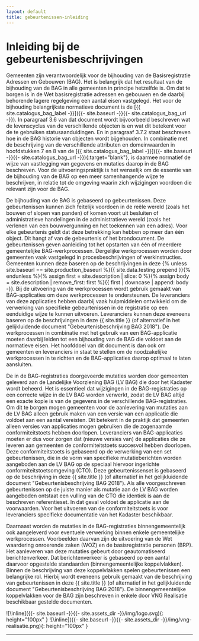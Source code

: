 ```yaml
---
layout: default
title: gebeurtenissen-inleiding
---
```


# Inleiding bij de gebeurtenisbeschrijvingen

Gemeenten zijn verantwoordelijk voor de bijhouding van de Basisregistratie Adressen en Gebouwen (BAG). Het is belangrijk dat het resultaat van de bijhouding van de BAG in alle gemeenten in principe hetzelfde is. Om dat te borgen is in de Wet basisregistratie adressen en gebouwen en de daarbij behorende lagere regelgeving een aantal eisen vastgelegd. Het voor de bijhouding belangrijkste normatieve document is de [{{ site.catalogus_bag_label -}}]({{- site.baseurl -}}{{- site.catalogus_bag_url -}}). In paragraaf 3.6 van dat document wordt bijvoorbeeld beschreven wat de levenscyclus van de verschillende objecten is en wat dit betekent voor de te gebruiken statusaanduidingen. En in paragraaf 3.7.2 staat beschreven hoe in de BAG historie van objecten wordt bijgehouden. In combinatie met de beschrijving van de verschillende attributen en domeinwaarden in hoofdstukken 7 en 8 van de [{{ site.catalogus_bag_label -}}]({{- site.baseurl -}}{{- site.catalogus_bag_url -}}){:target="blank"}, is daarmee normatief de wijze van vastlegging van gegevens en mutaties daarop in de BAG beschreven. Voor de uitvoeringspraktijk is het wenselijk om de essentie van de bijhouding van de BAG op een meer samenhangende wijze te beschrijven, in relatie tot de omgeving waarin zich wijzigingen voordoen die relevant zijn voor de BAG.

De bijhouding van de BAG is gebaseerd op gebeurtenissen. Deze gebeurtenissen kunnen zich feitelijk voordoen in de reële wereld (zoals het bouwen of slopen van panden) of komen voort uit besluiten of administratieve handelingen in de administratieve wereld (zoals het verlenen van een bouwvergunning en het toekennen van een adres). Voor elke gebeurtenis geldt dat deze betrekking kan hebben op meer dan één object. Dit hangt af van de gebeurtenis of het brondocument. De gebeurtenissen geven aanleiding tot het opstarten van één of meerdere gemeentelijke BAG-werkprocessen. Dergelijke werkprocessen worden door gemeenten vaak vastgelegd in procesbeschrijvingen of werkinstructies. Gemeenten kunnen deze baseren op de beschrijvingen in deze {% unless site.baseurl == site.production_baseurl %}{{ site.data.testing.prepend }}{% endunless %}{% assign first = site.description | slice: 0 %}{% assign body = site.description | remove_first: first %}{{ first | downcase | append: body -}}. Bij de uitvoering van de werkprocessen wordt gebruik gemaakt van BAG-applicaties om deze werkprocessen te ondersteunen. De leveranciers van deze applicaties hebben daarbij vaak hulpmiddelen ontwikkeld om de verwerking van specifieke gebeurtenissen in de registratie op een eenduidige wijze te kunnen uitvoeren. Leveranciers kunnen deze eveneens baseren op de beschrijvingen in deze {{ site.title }} (of alternatief in het gelijkluidende document "Gebeurtenisbeschrijving BAG 2018"). De werkprocessen in combinatie met het gebruik van een BAG-applicatie moeten daarbij leiden tot een bijhouding van de BAG die voldoet aan de normatieve eisen. Het hoofddoel van dit document is dan ook om gemeenten en leveranciers in staat te stellen om de noodzakelijke werkprocessen in te richten en de BAG-applicaties daarop optimaal te laten aansluiten.

De in de BAG-registraties doorgevoerde mutaties worden door gemeenten geleverd aan de Landelijke Voorziening BAG (LV BAG) die door het Kadaster wordt beheerd. Het is essentieel dat wijzigingen in de BAG-registraties op een correcte wijze in de LV BAG worden verwerkt, zodat de LV BAG altijd een exacte kopie is van de gegevens in de verschillende BAG-registraties. Om dit te borgen mogen gemeenten voor de aanlevering van mutaties aan de LV BAG alleen gebruik maken van een versie van een applicatie die voldoet aan een aantal vereisten. Dit betekent in de praktijk dat gemeenten alleen versies van applicaties mogen gebruiken die de zogenaamde conformiteitstoets hebben doorlopen. Leveranciers van BAG-applicaties moeten er dus voor zorgen dat (nieuwe versies van) de applicaties die ze leveren aan gemeenten de conformiteitstoets succesvol hebben doorlopen. Deze conformiteitstoets is gebaseerd op de verwerking van een set gebeurtenissen, die in de vorm van specifieke mutatieberichten worden aangeboden aan de LV BAG op de speciaal hiervoor ingerichte conformiteitstoetsomgeving (CTO). Deze gebeurtenissenset is gebaseerd op de beschrijving in deze {{ site.title }} (of alternatief in het gelijkluidende document "Gebeurtenisbeschrijving BAG 2018"). Als alle voorgeschreven gebeurtenissen op de juiste manier als mutatie aan de LV BAG worden aangeboden ontstaat een vulling van de CTO die identiek is aan de beschreven referentieset. In dat geval voldoet de applicatie aan de voorwaarden. Voor het uitvoeren van de conformiteitstoets is voor leveranciers specifieke documentatie van het Kadaster beschikbaar.

Daarnaast worden de mutaties in de BAG-registraties binnengemeentelijk ook aangeleverd voor eventuele verwerking binnen enkele gemeentelijke werkprocessen. Voorbeelden daarvan zijn de uitvoering van de Wet waardering onroerende zaken (WOZ) en de basisregistratie personen (BRP). Het aanleveren van deze mutaties gebeurt door geautomatiseerd berichtenverkeer. Dat berichtenverkeer is gebaseerd op een aantal daarvoor opgestelde standaarden (binnengemeentelijke koppelvlakken). Binnen de beschrijving van deze koppelvlakken spelen gebeurtenissen een belangrijke rol. Hierbij wordt eveneens gebruik gemaakt van de beschrijving van gebeurtenissen in deze {{ site.title }} (of alternatief in het gelijkluidende document "Gebeurtenisbeschrijving BAG 2018"). De binnengemeentelijke koppelvlakken voor de BAG zijn beschreven in enkele door VNG Realisatie beschikbaar gestelde documenten.

![\inline]({{- site.baseurl -}}{{- site.assets_dir -}}/img/logo.svg){: height="100px" } ![\inline]({{- site.baseurl -}}{{- site.assets_dir -}}/img/vng-realisatie.png){: height="100px" }

----
